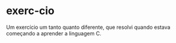 # exerc-cio
Um exercício um tanto quanto diferente, que resolvi quando estava começando a aprender a linguagem C.
